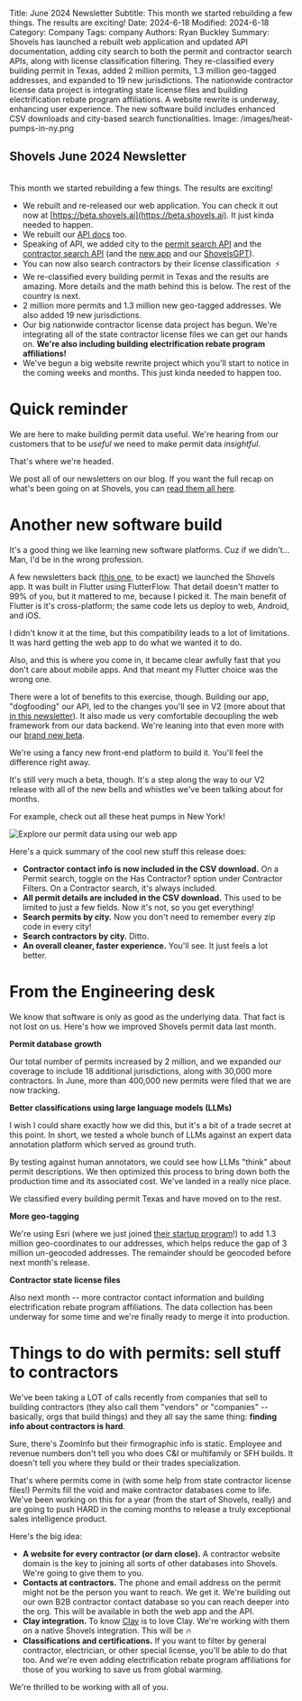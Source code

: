 Title: June 2024 Newsletter
Subtitle: This month we started rebuilding a few things. The results are exciting!
Date: 2024-6-18
Modified: 2024-6-18
Category: Company
Tags: company
Authors: Ryan Buckley
Summary: Shovels has launched a rebuilt web application and updated API documentation, adding city search to both the permit and contractor search APIs, along with license classification filtering. They re-classified every building permit in Texas, added 2 million permits, 1.3 million geo-tagged addresses, and expanded to 19 new jurisdictions. The nationwide contractor license data project is integrating state license files and building electrification rebate program affiliations. A website rewrite is underway, enhancing user experience. The new software build includes enhanced CSV downloads and city-based search functionalities.
Image: /images/heat-pumps-in-ny.png


## Shovels June 2024 Newsletter
<br>
This month we started rebuilding a few things. The results are exciting!

*   We rebuilt and re-released our web application. You can check it out now at [https://beta.shovels.ai](https://beta.shovels.ai). It just kinda needed to happen.
*   We rebuilt our [API docs](https://shovels.redoc.ly/) too. 
*   Speaking of API, we added city to the [permit search API](https://shovels.redoc.ly/#operation/search_permits_description_v1_permits_search_get) and the [contractor search API](https://shovels.redoc.ly/#operation/get_contractors_by_activity_city_v1_contractors_activity_city_get) (and the [new app](https://beta.shovels.ai) and our [ShovelsGPT](https://chatgpt.com/g/g-zXFhOF8SP-shovels-ai)). 
*   You can now also search contractors by their license classification  ⚡️
*   We re-classified every building permit in Texas and the results are amazing. More details and the math behind this is below. The rest of the country is next.
*   2 million more permits and 1.3 million new geo-tagged addresses. We also added 19 new jurisdictions. 
*   Our big nationwide contractor license data project has begun. We're integrating all of the state contractor license files we can get our hands on. **We're also including building electrification rebate program affiliations!** 
*   We've begun a big website rewrite project which you'll start to notice in the coming weeks and months. This just kinda needed to happen too. 

Quick reminder
==============

We are here to make building permit data useful. We're hearing from our customers that to be _useful_ we need to make permit data _insightful_.

That's where we're headed. 

We post all of our newsletters on our blog. If you want the full recap on what's been going on at Shovels, you can [read them all here](https://www.shovels.ai/blog/?category=Company). 

Another new software build
==========================

It's a good thing we like learning new software platforms. Cuz if we didn't... Man, I'd be in the wrong profession.  

A few newsletters back ([this one]({filename}newsletter-feb-24.md), to be exact) we launched the Shovels app. It was built in Flutter using FlutterFlow. That detail doesn't matter to 99% of you, but it mattered to me, because I picked it. The main benefit of Flutter is it's cross-platform; the same code lets us deploy to web, Android, and iOS. 

I didn't know it at the time, but this compatibility leads to a lot of limitations. It was hard getting the web app to do what we wanted it to do. 

Also, and this is where you come in, it became clear awfully fast that you don't care about mobile apps. And that meant my Flutter choice was the wrong one.

There were a lot of benefits to this exercise, though. Building our app, "dogfooding" our API, led to the changes you'll see in V2 (more about that [in this newsletter]({filename}newsletter-apr-24.md)). It also made us very comfortable decoupling the web framework from our data backend. We're leaning into that even more with our [brand new beta](https://beta.shovels.ai/). 

We're using a fancy new front-end platform to build it. You'll feel the difference right away. 

It's still very much a beta, though. It's a step along the way to our V2 release with all of the new bells and whistles we've been talking about for months. 

For example, check out all these heat pumps in New York!

![Explore our permit data using our web app]({static}/images/heat-pumps-in-ny.png)

Here's a quick summary of the cool new stuff this release does:

*   **Contractor contact info is now included in the CSV download.** On a Permit search, toggle on the Has Contractor? option under Contractor Filters. On a Contractor search, it's always included. 
*   **All permit details are included in the CSV download.** This used to be limited to just a few fields. Now it's not, so you get everything!
*   **Search permits by city.** Now you don't need to remember every zip code in every city! 
*   **Search contractors by city.** Ditto.
*   **An overall cleaner, faster experience.** You'll see. It just feels a lot better.

From the Engineering desk
=========================

We know that software is only as good as the underlying data. That fact is not lost on us. Here's how we improved Shovels permit data last month.  
  
**Permit database growth**  
  
Our total number of permits increased by 2 million, and we expanded our coverage to include 18 additional jurisdictions, along with 30,000 more contractors. In June, more than 400,000 new permits were filed that we are now tracking.

**Better classifications using large language models (LLMs)**

I wish I could share exactly how we did this, but it's a bit of a trade secret at this point. In short, we tested a whole bunch of LLMs against an expert data annotation platform which served as ground truth.

By testing against human annotators, we could see how LLMs "think" about permit descriptions. We then optimized this process to bring down both the production time and its associated cost. We've landed in a really nice place. 

We classified every building permit Texas and have moved on to the rest.

**More geo-tagging**

We're using Esri (where we just joined [their startup program](https://www.esri.com/en-us/about/partners/our-partners/startups)!) to add 1.3 million geo-coordinates to our addresses, which helps reduce the gap of 3 million un-geocoded addresses. The remainder should be geocoded before next month's release. 

**Contractor state license files**

Also next month -- more contractor contact information and building electrification rebate program affiliations. The data collection has been underway for some time and we're finally ready to merge it into production. 

Things to do with permits: sell stuff to contractors
====================================================

We've been taking a LOT of calls recently from companies that sell to building contractors (they also call them "vendors" or "companies" -- basically, orgs that build things) and they all say the same thing: **finding info about contractors is hard**.

Sure, there's ZoomInfo but their firmographic info is static. Employee and revenue numbers don't tell you who does C&I or multifamily or SFH builds. It doesn't tell you where they build or their trades specialization. 

That's where permits come in (with some help from state contractor license files!) Permits fill the void and make contractor databases come to life. We've been working on this for a year (from the start of Shovels, really) and are going to push HARD in the coming months to release a truly exceptional sales intelligence product. 

Here's the big idea:

*   **A website for every contractor (or darn close).** A contractor website domain is the key to joining all sorts of other databases into Shovels. We're going to give them to you.
*   **Contacts at contractors.** The phone and email address on the permit might not be the person you want to reach. We get it. We're building out our own B2B contractor contact database so you can reach deeper into the org. This will be available in both the web app and the API.
*   **Clay integration.** To know [Clay](https://www.clay.com/) is to love Clay. We're working with them on a native Shovels integration. This will be 🔥
*   **Classifications and certifications.** If you want to filter by general contractor, electrician, or other special license, you'll be able to do that too. And we're even adding electrification rebate program affiliations for those of you working to save us from global warming. 

We're thrilled to be working with all of you. 